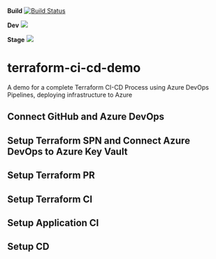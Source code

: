 **Build** [![Build Status](https://dev.azure.com/jungodevops/Multiple-CI-Single-CD/_apis/build/status/jungopro.terraform-ci-cd-demo?branchName=master)](https://dev.azure.com/jungodevops/Multiple-CI-Single-CD/_build/latest?definitionId=12&branchName=master) 

**Dev** <img src="https://vsrm.dev.azure.com/jungodevops/_apis/public/Release/badge/b453e6a9-9219-4db4-b3fb-5d2a6c4f43df/1/1"/>

**Stage** <img src="https://vsrm.dev.azure.com/jungodevops/_apis/public/Release/badge/b453e6a9-9219-4db4-b3fb-5d2a6c4f43df/1/3"/> 

# terraform-ci-cd-demo

A demo for a complete Terraform CI-CD Process using Azure DevOps Pipelines, deploying infrastructure to Azure

## Connect GitHub and Azure DevOps

## Setup Terraform SPN and Connect Azure DevOps to Azure Key Vault

## Setup Terraform PR

## Setup Terraform CI

## Setup Application CI

## Setup CD
